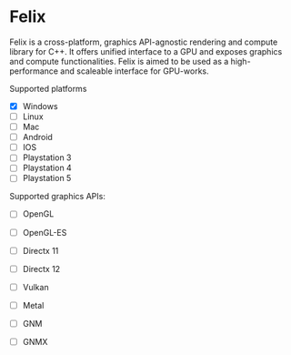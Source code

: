 # Felix

Felix is a cross-platform, graphics API-agnostic rendering and compute library for C++. It offers unified interface to a GPU and exposes graphics and compute functionalities. Felix is aimed to be used as a high-performance and scaleable interface for GPU-works.

Supported platforms
- [X] Windows
- [ ] Linux
- [ ] Mac
- [ ] Android
- [ ] IOS
- [ ] Playstation 3
- [ ] Playstation 4
- [ ] Playstation 5

Supported graphics APIs:

- [ ] OpenGL
- [ ] OpenGL-ES
- [ ] Directx 11
- [ ] Directx 12
- [ ] Vulkan
- [ ] Metal
- [ ] GNM
- [ ] GNMX

